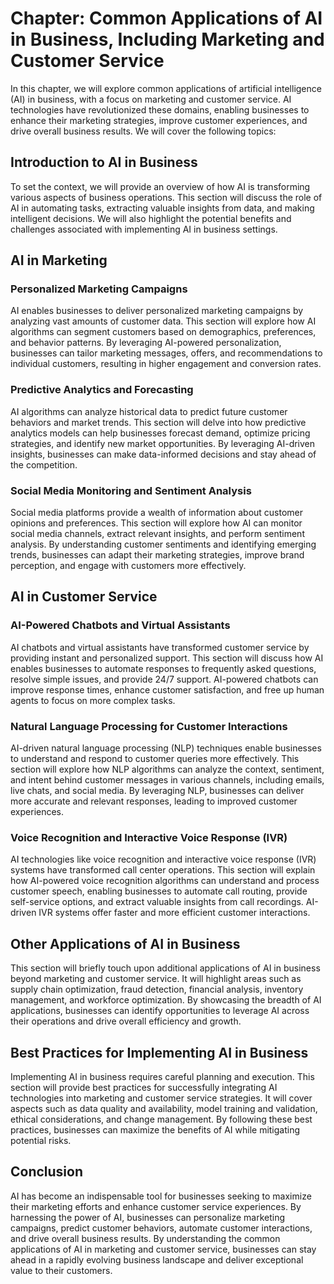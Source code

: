 Chapter: Common Applications of AI in Business, Including Marketing and Customer Service
========================================================================================

In this chapter, we will explore common applications of artificial intelligence (AI) in business, with a focus on marketing and customer service. AI technologies have revolutionized these domains, enabling businesses to enhance their marketing strategies, improve customer experiences, and drive overall business results. We will cover the following topics:

Introduction to AI in Business
------------------------------

To set the context, we will provide an overview of how AI is transforming various aspects of business operations. This section will discuss the role of AI in automating tasks, extracting valuable insights from data, and making intelligent decisions. We will also highlight the potential benefits and challenges associated with implementing AI in business settings.

AI in Marketing
---------------

### Personalized Marketing Campaigns

AI enables businesses to deliver personalized marketing campaigns by analyzing vast amounts of customer data. This section will explore how AI algorithms can segment customers based on demographics, preferences, and behavior patterns. By leveraging AI-powered personalization, businesses can tailor marketing messages, offers, and recommendations to individual customers, resulting in higher engagement and conversion rates.

### Predictive Analytics and Forecasting

AI algorithms can analyze historical data to predict future customer behaviors and market trends. This section will delve into how predictive analytics models can help businesses forecast demand, optimize pricing strategies, and identify new market opportunities. By leveraging AI-driven insights, businesses can make data-informed decisions and stay ahead of the competition.

### Social Media Monitoring and Sentiment Analysis

Social media platforms provide a wealth of information about customer opinions and preferences. This section will explore how AI can monitor social media channels, extract relevant insights, and perform sentiment analysis. By understanding customer sentiments and identifying emerging trends, businesses can adapt their marketing strategies, improve brand perception, and engage with customers more effectively.

AI in Customer Service
----------------------

### AI-Powered Chatbots and Virtual Assistants

AI chatbots and virtual assistants have transformed customer service by providing instant and personalized support. This section will discuss how AI enables businesses to automate responses to frequently asked questions, resolve simple issues, and provide 24/7 support. AI-powered chatbots can improve response times, enhance customer satisfaction, and free up human agents to focus on more complex tasks.

### Natural Language Processing for Customer Interactions

AI-driven natural language processing (NLP) techniques enable businesses to understand and respond to customer queries more effectively. This section will explore how NLP algorithms can analyze the context, sentiment, and intent behind customer messages in various channels, including emails, live chats, and social media. By leveraging NLP, businesses can deliver more accurate and relevant responses, leading to improved customer experiences.

### Voice Recognition and Interactive Voice Response (IVR)

AI technologies like voice recognition and interactive voice response (IVR) systems have transformed call center operations. This section will explain how AI-powered voice recognition algorithms can understand and process customer speech, enabling businesses to automate call routing, provide self-service options, and extract valuable insights from call recordings. AI-driven IVR systems offer faster and more efficient customer interactions.

Other Applications of AI in Business
------------------------------------

This section will briefly touch upon additional applications of AI in business beyond marketing and customer service. It will highlight areas such as supply chain optimization, fraud detection, financial analysis, inventory management, and workforce optimization. By showcasing the breadth of AI applications, businesses can identify opportunities to leverage AI across their operations and drive overall efficiency and growth.

Best Practices for Implementing AI in Business
----------------------------------------------

Implementing AI in business requires careful planning and execution. This section will provide best practices for successfully integrating AI technologies into marketing and customer service strategies. It will cover aspects such as data quality and availability, model training and validation, ethical considerations, and change management. By following these best practices, businesses can maximize the benefits of AI while mitigating potential risks.

Conclusion
----------

AI has become an indispensable tool for businesses seeking to maximize their marketing efforts and enhance customer service experiences. By harnessing the power of AI, businesses can personalize marketing campaigns, predict customer behaviors, automate customer interactions, and drive overall business results. By understanding the common applications of AI in marketing and customer service, businesses can stay ahead in a rapidly evolving business landscape and deliver exceptional value to their customers.
